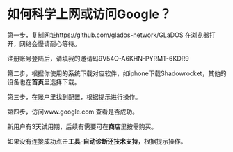 # 如何科学上网或访问Google？

第一步，复制网址https://github.com/glados-network/GLaDOS 在浏览器打开，网络会慢请耐心等待。

注册账号登陆后，请填我的邀请码9V54O-A6KHN-PYRMT-6KDR9

第二步，根据你使用的系统下载对应软件，如iphone下载Shadowrocket，其他的设备也在**首页**里选择下载。

第三步，在账户里找到配置，根据提示进行操作。

第四步，访问www.google.com 查看是否成功。

新用户有3天试用期，后续有需要可在**商店**里按需购买。

如果没有连接成功点击**工具**-**自动诊断还技术支持**，根据提示操作。
